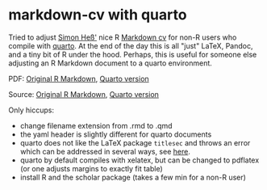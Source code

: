 # markdown-cv with quarto 

Tried to adjust [Simon Heß'](https://github.com/simonheb) nice R [Markdown cv](https://github.com/simonheb/markdown-cv) for non-R users who compile with [quarto](https://quarto.org/). At the end of the day this is all "just" LaTeX, Pandoc, and a tiny bit of R under the hood. Perhaps, this is useful for someone else adjusting an R Markdown document to a quarto environment.

PDF: [Original R Markdown](https://github.com/simonheb/markdown-cv/blob/main/CV-SH.pdf), [Quarto version](quarto/cv.pdf)

Source: [Original R Markdown](https://github.com/simonheb/markdown-cv/blob/main/CV-SH.pdf), [Quarto version](quarto/cv.qmd)

Only hiccups:
- change filename extension from .rmd to .qmd
- the yaml header is slightly different for quarto documents
- quarto does not like the LaTeX package `titlesec` and throws an error which can be addressed in several ways, see [here](https://github.com/quarto-dev/quarto-cli/issues/6598).
- quarto by default compiles with xelatex, but can be changed to pdflatex (or one adjusts margins to exactly fit table)
- install R and the scholar package (takes a few min for a non-R user)
